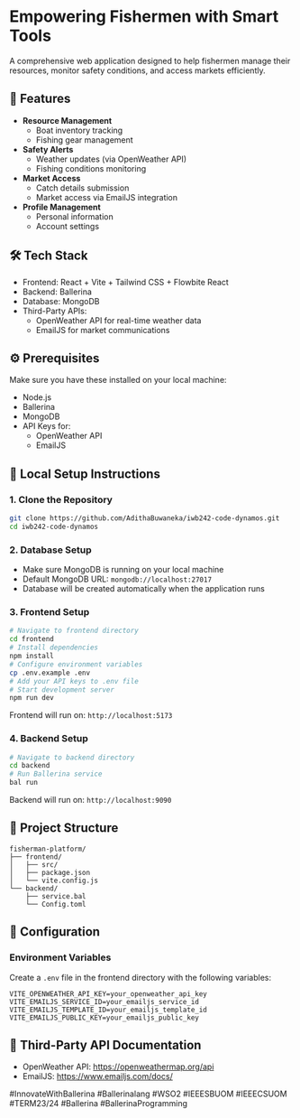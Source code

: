 # Empowering Fishermen with Smart Tools
A comprehensive web application designed to help fishermen manage their resources, monitor safety conditions, and access markets efficiently.

## 🌟 Features
- **Resource Management**
  - Boat inventory tracking
  - Fishing gear management
- **Safety Alerts**
  - Weather updates (via OpenWeather API)
  - Fishing conditions monitoring
- **Market Access**
  - Catch details submission
  - Market access via EmailJS integration
- **Profile Management**
  - Personal information
  - Account settings

## 🛠️ Tech Stack
- Frontend: React + Vite + Tailwind CSS + Flowbite React
- Backend: Ballerina
- Database: MongoDB
- Third-Party APIs:
  - OpenWeather API for real-time weather data
  - EmailJS for market communications

## ⚙️ Prerequisites
Make sure you have these installed on your local machine:
- Node.js
- Ballerina
- MongoDB
- API Keys for:
  - OpenWeather API
  - EmailJS

## 🚀 Local Setup Instructions
### 1. Clone the Repository
```bash
git clone https://github.com/AdithaBuwaneka/iwb242-code-dynamos.git
cd iwb242-code-dynamos
```

### 2. Database Setup
- Make sure MongoDB is running on your local machine
- Default MongoDB URL: `mongodb://localhost:27017`
- Database will be created automatically when the application runs

### 3. Frontend Setup
```bash
# Navigate to frontend directory
cd frontend
# Install dependencies
npm install
# Configure environment variables
cp .env.example .env
# Add your API keys to .env file
# Start development server
npm run dev
```
Frontend will run on: `http://localhost:5173`

### 4. Backend Setup
```bash
# Navigate to backend directory
cd backend
# Run Ballerina service
bal run
```
Backend will run on: `http://localhost:9090`

## 📁 Project Structure
```
fisherman-platform/
├── frontend/
│   ├── src/
│   ├── package.json
│   └── vite.config.js
└── backend/
    ├── service.bal
    └── Config.toml
```

## 🔧 Configuration
### Environment Variables
Create a `.env` file in the frontend directory with the following variables:
```
VITE_OPENWEATHER_API_KEY=your_openweather_api_key
VITE_EMAILJS_SERVICE_ID=your_emailjs_service_id
VITE_EMAILJS_TEMPLATE_ID=your_emailjs_template_id
VITE_EMAILJS_PUBLIC_KEY=your_emailjs_public_key
```
## 📝 Third-Party API Documentation
- OpenWeather API: https://openweathermap.org/api
- EmailJS: https://www.emailjs.com/docs/

#InnovateWithBallerina #Ballerinalang #WSO2 #IEEESBUOM #IEEECSUOM #TERM23/24 #Ballerina #BallerinaProgramming
